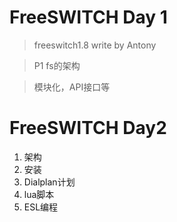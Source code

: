 # FreeSWITCH Day 1

> freeswitch1.8 write by Antony

> P1 fs的架构

> 模块化，API接口等

# FreeSWITCH Day2

1. 架构
2. 安装
3. Dialplan计划
4. lua脚本
5. ESL编程


